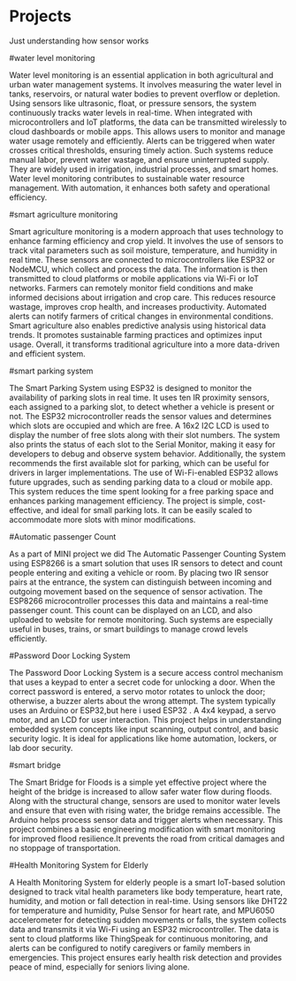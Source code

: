 # Projects
Just understanding how sensor works


#water level monitoring

Water level monitoring is an essential application in both agricultural and urban water management systems. It involves measuring the water level in tanks, reservoirs, or natural water bodies to prevent overflow or depletion. Using sensors like ultrasonic, float, or pressure sensors, the system continuously tracks water levels in real-time. When integrated with microcontrollers and IoT platforms, the data can be transmitted wirelessly to cloud dashboards or mobile apps. This allows users to monitor and manage water usage remotely and efficiently. Alerts can be triggered when water crosses critical thresholds, ensuring timely action. Such systems reduce manual labor, prevent water wastage, and ensure uninterrupted supply. They are widely used in irrigation, industrial processes, and smart homes. Water level monitoring contributes to sustainable water resource management. With automation, it enhances both safety and operational efficiency.

#smart agriculture monitoring

Smart agriculture monitoring is a modern approach that uses technology to enhance farming efficiency and crop yield. It involves the use of sensors to track vital parameters such as soil moisture, temperature, and humidity in real time. These sensors are connected to microcontrollers like ESP32 or NodeMCU, which collect and process the data. The information is then transmitted to cloud platforms or mobile applications via Wi-Fi or IoT networks. Farmers can remotely monitor field conditions and make informed decisions about irrigation and crop care. This reduces resource wastage, improves crop health, and increases productivity. Automated alerts can notify farmers of critical changes in environmental conditions. Smart agriculture also enables predictive analysis using historical data trends. It promotes sustainable farming practices and optimizes input usage. Overall, it transforms traditional agriculture into a more data-driven and efficient system.

#smart parking system

The Smart Parking System using ESP32 is designed to monitor the availability of parking slots in real time. It uses ten IR proximity sensors, each assigned to a parking slot, to detect whether a vehicle is present or not. The ESP32 microcontroller reads the sensor values and determines which slots are occupied and which are free. A 16x2 I2C LCD is used to display the number of free slots along with their slot numbers. The system also prints the status of each slot to the Serial Monitor, making it easy for developers to debug and observe system behavior. Additionally, the system recommends the first available slot for parking, which can be useful for drivers in larger implementations. The use of Wi-Fi-enabled ESP32 allows future upgrades, such as sending parking data to a cloud or mobile app. This system reduces the time spent looking for a free parking space and enhances parking management efficiency. The project is simple, cost-effective, and ideal for small parking lots. It can be easily scaled to accommodate more slots with minor modifications.

#Automatic passenger Count

As a part of MINI project we did The Automatic Passenger Counting System using ESP8266 is a smart solution that uses IR sensors to detect and count people entering and exiting a vehicle or room. By placing two IR sensor pairs at the entrance, the system can distinguish between incoming and outgoing movement based on the sequence of sensor activation. The ESP8266 microcontroller processes this data and maintains a real-time passenger count. This count can be displayed on an  LCD, and also uploaded to website for remote monitoring. Such systems are especially useful in buses, trains, or smart buildings to manage crowd levels efficiently.

#Password Door Locking System

The Password Door Locking System is a secure access control mechanism that uses a keypad to enter a secret code for unlocking a door. When the correct password is entered, a servo motor rotates to unlock the door; otherwise, a buzzer alerts about the wrong attempt. The system typically uses an Arduino or ESP32,but here i used ESP32 . A 4x4 keypad, a servo motor, and an LCD  for user interaction. This project helps in understanding embedded system concepts like input scanning, output control, and basic security logic. It is ideal for applications like home automation, lockers, or lab door security.

#smart bridge 

The Smart Bridge for Floods is a simple yet effective project where the height of the bridge is increased to allow safer water flow during floods. Along with the structural change, sensors are used to monitor water levels and ensure that even with rising water, the bridge remains accessible. The  Arduino helps process sensor data and trigger alerts when necessary. This project combines a basic engineering modification with smart monitoring for improved flood resilience.It prevents the road from critical damages and no stoppage of transportation.


#Health Monitoring System for Elderly

A Health Monitoring System for elderly people is a smart IoT-based solution designed to track vital health parameters like body temperature, heart rate, humidity, and motion or fall detection in real-time. Using sensors like DHT22 for temperature and humidity, Pulse Sensor for heart rate, and MPU6050 accelerometer for detecting sudden movements or falls, the system collects data and transmits it via Wi-Fi using an ESP32 microcontroller. The data is sent to cloud platforms like ThingSpeak for continuous monitoring, and alerts can be configured to notify caregivers or family members in emergencies. This project ensures early health risk detection and provides peace of mind, especially for seniors living alone.

